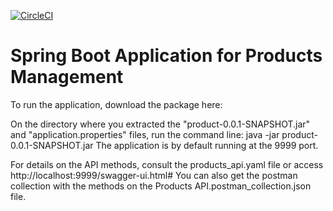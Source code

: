 [![CircleCI](https://circleci.com/gh/lucasfabril/products.svg?style=svg)](https://circleci.com/gh/lucasfabril/products)

# Spring Boot Application for Products Management

To run the application, download the package here:

On the directory where you extracted the "product-0.0.1-SNAPSHOT.jar" and "application.properties" files, run the command line: java -jar product-0.0.1-SNAPSHOT.jar
The application is by default running at the 9999 port.

For details on the API methods, consult the products_api.yaml file or access http://localhost:9999/swagger-ui.html#
You can also get the postman collection with the methods on the Products API.postman_collection.json file.
